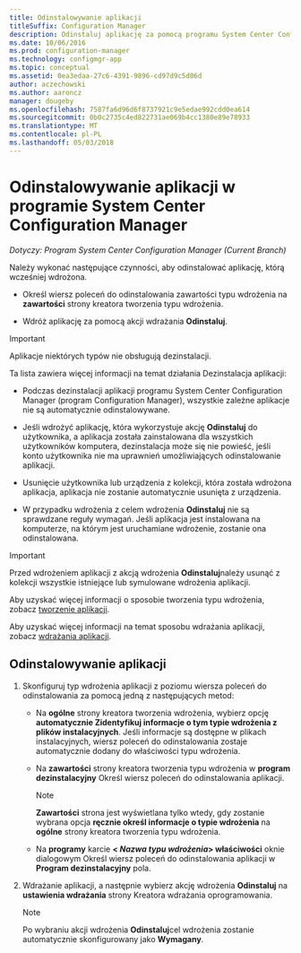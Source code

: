 ```yaml
---
title: Odinstalowywanie aplikacji
titleSuffix: Configuration Manager
description: Odinstaluj aplikację za pomocą programu System Center Configuration Manager
ms.date: 10/06/2016
ms.prod: configuration-manager
ms.technology: configmgr-app
ms.topic: conceptual
ms.assetid: 0ea3edaa-27c6-4391-9896-cd97d9c5d06d
author: aczechowski
ms.author: aaroncz
manager: dougeby
ms.openlocfilehash: 7587fa6d96d6f8737921c9e5edae992cdd0ea614
ms.sourcegitcommit: 0b0c2735c4ed822731ae069b4cc1380e89e78933
ms.translationtype: MT
ms.contentlocale: pl-PL
ms.lasthandoff: 05/03/2018
---
```

# <a name="uninstall-applications-with-system-center-configuration-manager"></a>Odinstalowywanie aplikacji w programie System Center Configuration Manager

*Dotyczy: Program System Center Configuration Manager (Current Branch)*


Należy wykonać następujące czynności, aby odinstalować aplikację, którą wcześniej wdrożona.

-   Określ wiersz poleceń do odinstalowania zawartości typu wdrożenia na **zawartości** strony kreatora tworzenia typu wdrożenia.  

-   Wdróż aplikację za pomocą akcji wdrażania **Odinstaluj**.  

> [!IMPORTANT]  
> Aplikacje niektórych typów nie obsługują dezinstalacji.  

 Ta lista zawiera więcej informacji na temat działania Dezinstalacja aplikacji:  

-   Podczas dezinstalacji aplikacji programu System Center Configuration Manager (program Configuration Manager), wszystkie zależne aplikacje nie są automatycznie odinstalowywane.  

-   Jeśli wdrożyć aplikację, która wykorzystuje akcję **Odinstaluj** do użytkownika, a aplikacja została zainstalowana dla wszystkich użytkowników komputera, dezinstalacja może się nie powieść, jeśli konto użytkownika nie ma uprawnień umożliwiających odinstalowanie aplikacji.  

-   Usunięcie użytkownika lub urządzenia z kolekcji, która została wdrożona aplikacja, aplikacja nie zostanie automatycznie usunięta z urządzenia.  

-   W przypadku wdrożenia z celem wdrożenia **Odinstaluj** nie są sprawdzane reguły wymagań. Jeśli aplikacja jest instalowana na komputerze, na którym jest uruchamiane wdrożenie, zostanie ona odinstalowana.  

> [!IMPORTANT]  
> Przed wdrożeniem aplikacji z akcją wdrożenia **Odinstaluj**należy usunąć z kolekcji wszystkie istniejące lub symulowane wdrożenia aplikacji.  

 Aby uzyskać więcej informacji o sposobie tworzenia typu wdrożenia, zobacz [tworzenie aplikacji](../../apps/deploy-use/create-applications.md).  

 Aby uzyskać więcej informacji na temat sposobu wdrażania aplikacji, zobacz [wdrażania aplikacji](../../apps/deploy-use/deploy-applications.md).  

## <a name="uninstall-an-application"></a>Odinstalowywanie aplikacji  

1.  Skonfiguruj typ wdrożenia aplikacji z poziomu wiersza poleceń do odinstalowania za pomocą jedną z następujących metod:  

    -   Na **ogólne** strony kreatora tworzenia wdrożenia, wybierz opcję **automatycznie Zidentyfikuj informacje o tym typie wdrożenia z plików instalacyjnych**. Jeśli informacje są dostępne w plikach instalacyjnych, wiersz poleceń do odinstalowania zostaje automatycznie dodany do właściwości typu wdrożenia.  

    -   Na **zawartości** strony kreatora tworzenia typu wdrożenia w **program dezinstalacyjny** Określ wiersz poleceń do odinstalowania aplikacji.  

        > [!NOTE]  
        >  **Zawartości** strona jest wyświetlana tylko wtedy, gdy zostanie wybrana opcja **ręcznie określ informacje o typie wdrożenia** na **ogólne** strony kreatora tworzenia typu wdrożenia.  

    -   Na **programy** karcie  **< *Nazwa typu wdrożenia*> właściwości** oknie dialogowym Określ wiersz poleceń do odinstalowania aplikacji w  **Program dezinstalacyjny** pola.  

2.  Wdrażanie aplikacji, a następnie wybierz akcję wdrożenia **Odinstaluj** na **ustawienia wdrażania** strony Kreatora wdrażania oprogramowania.  

    > [!NOTE]  
    >  Po wybraniu akcji wdrożenia **Odinstaluj**cel wdrożenia zostanie automatycznie skonfigurowany jako **Wymagany**.  
